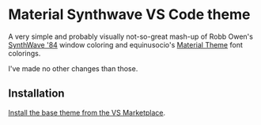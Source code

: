 # Material Synthwave VS Code theme
A very simple and probably visually not-so-great mash-up of Robb Owen's [SynthWave '84](https://github.com/robb0wen/synthwave-vscode/) window coloring and equinusocio's [Material Theme](https://github.com/equinusocio/vsc-material-theme) font colorings.

I've made no other changes than those.

## Installation
[Install the base theme from the VS Marketplace](https://marketplace.visualstudio.com/items?itemName=nexxai.material-synthwave-vscode).